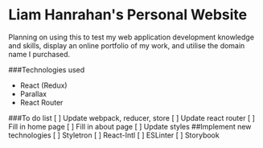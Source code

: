 # Liam Hanrahan's Personal Website
Planning on using this to test my web application development knowledge and skills, display an online portfolio of my work, and utilise the domain name I purchased.

###Technologies used
- React (Redux)
- Parallax
- React Router

###To do list
[ ] Update webpack, reducer, store
[ ] Update react router
[ ] Fill in home page
[ ] Fill in about page
[ ] Update styles
##Implement new technologies
[ ] Styletron
[ ] React-Intl
[ ] ESLinter
[ ] Storybook
